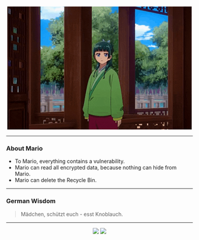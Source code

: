 <p align="center">
  <img src="assets/maomao.gif" />
</p>

---

### About Mario
- To Mario, everything contains a vulnerability.
- Mario can read all encrypted data, because nothing can hide from Mario.
- Mario can delete the Recycle Bin.

---

### German Wisdom
> Mädchen, schützt euch - esst Knoblauch.

---

<p align="center">
  <a>
    <img height="180em" src="https://github-readme-stats-eight-theta.vercel.app/api?username=Torfkopp&show_icons=true&theme=dark&include_all_commits=true&count_private=true"/>
  </a>
  <a href="https://github.com/Torfkopp?tab=repositories">
    <img height="180em" src="https://github-readme-stats-eight-theta.vercel.app/api/top-langs/?username=torfkopp&layout=compact&theme=dark&langs_count=8&hide=java"/>
  </a>
</p>
